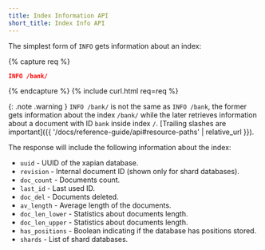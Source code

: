 ```yaml
---
title: Index Information API
short_title: Index Info API
---
```


The simplest form of `INFO` gets information about an index:

{% capture req %}

```json
INFO /bank/
```
{% endcapture %}
{% include curl.html req=req %}

{: .note .warning }
`INFO /bank/` is not the same as `INFO /bank`, the former gets information about
the index `/bank/` while the later retrieves information about a document with
ID `bank` inside index `/`.
[Trailing slashes are important]({{ '/docs/reference-guide/api#resource-paths' | relative_url }}).

The response will include the following information about the index:

* `uuid`          - UUID of the xapian database.
* `revision`      - Internal document ID (shown only for shard databases).
* `doc_count`     - Documents count.
* `last_id`       - Last used ID.
* `doc_del`       - Documents deleted.
* `av_length`     - Average length of the documents.
* `doc_len_lower` - Statistics about documents length.
* `doc_len_upper` - Statistics about documents length.
* `has_positions` - Boolean indicating if the database has positions stored.
* `shards`        - List of shard databases.
